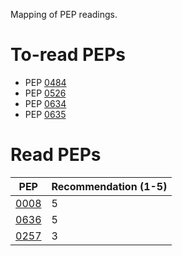 Mapping of PEP readings.

# To-read PEPs
- PEP [0484](https://peps.python.org/pep-0484/)
- PEP [0526](https://peps.python.org/pep-0526/)
- PEP [0634](https://peps.python.org/pep-0634/)
- PEP [0635](https://peps.python.org/pep-0635/)

# Read PEPs
| PEP   | Recommendation (1-5) |
| :---: | :--- |
| [0008](https://peps.python.org/pep-0008/) | 5 |
| [0636](https://peps.python.org/pep-0636/) | 5 |
| [0257](https://peps.python.org/pep-0257/) | 3 |
